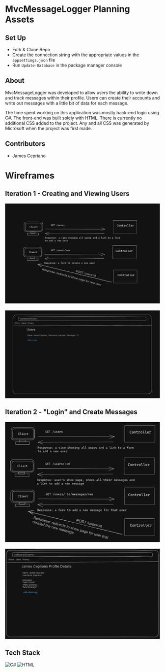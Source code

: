 # MvcMessageLogger Planning Assets

## Set Up
- Fork & Clone Repo
- Create the connection string with the appropriate values in the `appsettings.json` file
- Run `Update-Database` in the package manager console

## About
MvcMessageLogger was developed to allow users the ability to write down and track messages within their profile. Users can create their accounts and 
write out messages with a little bit of data for each message.

The time spent working on this application was mostly back-end logic using C#. The front-end was built solely with HTML. There is currently no additional CSS
added to the project. Any and all CSS was generated by Microsoft when the project was first made.

## Contributors
- James Cepriano

<h1>Wireframes</h1>

## Iteration 1 - Creating and Viewing Users

#### ![File](file.png)
#### ![File1](file1.png)

## Iteration 2 - "Login" and Create Messages

#### ![File2](file2.png)
#### ![File3](file3.png)

## Tech Stack
![C#](https://img.shields.io/badge/c%23-%23239120.svg?style=for-the-badge&logo=c-sharp&logoColor=white)
![HTML](https://img.shields.io/badge/html-%23E34F26.svg?style=for-the-badge&logo=html5&logoColor=black)
